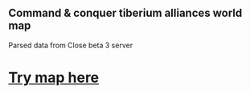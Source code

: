 ## Command & conquer tiberium alliances world map
Parsed data from Close beta 3 server
# [Try map here](http://muder.ru)